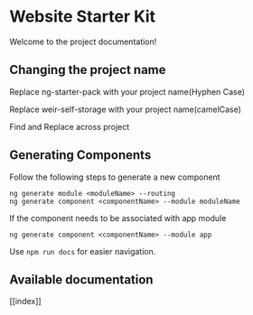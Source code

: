 # Website Starter Kit

Welcome to the project documentation!

## Changing the project name
Replace ng-starter-pack with your project name(Hyphen Case)

Replace weir-self-storage with your project name(camelCase)

Find and Replace across project

## Generating Components
Follow the following steps to generate a new component
```
ng generate module <moduleName> --routing
ng generate component <componentName> --module moduleName
```
If the component needs to be associated with app module
```
ng generate component <componentName> --module app
```

Use `npm run docs` for easier navigation.

## Available documentation

[[index]]
